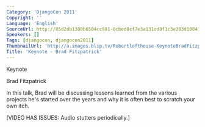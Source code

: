 ```yaml
---
Category: 'DjangoCon 2011'
Copyright: ''
Language: 'English'
SourceUrl: http://05d2db1380b6504cc981-8cbed8cf7e3a131cd8f1c3e383d10041.r93.cf2.rackcdn.com/djangocon-2011/95_keynote-brad-fitzpatrick.m4v
Speakers: []
Tags: [djangocon, djangocon2011]
ThumbnailUrl: 'http://a.images.blip.tv/Robertlofthouse-KeynoteBradFitzpatrick377-484.jpg'
Title: 'Keynote - Brad Fitzpatrick'
---
```

Keynote

Brad Fitzpatrick

In this talk, Brad will be discussing lessons learned from the various
projects he's started over the years and why it is often best to scratch your
own itch.

[VIDEO HAS ISSUES: Audio stutters periodically.]
